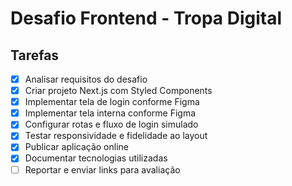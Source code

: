 # Desafio Frontend - Tropa Digital

## Tarefas

- [x] Analisar requisitos do desafio
- [x] Criar projeto Next.js com Styled Components
- [x] Implementar tela de login conforme Figma
- [x] Implementar tela interna conforme Figma
- [x] Configurar rotas e fluxo de login simulado
- [x] Testar responsividade e fidelidade ao layout
- [x] Publicar aplicação online
- [x] Documentar tecnologias utilizadas
- [ ] Reportar e enviar links para avaliação
